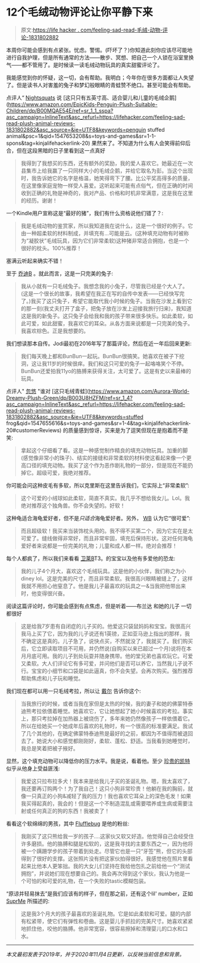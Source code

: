 # 12个毛绒动物评论让你平静下来

> 原文:[https://life hacker . com/feeling-sad-read-毛绒-动物-评论-1831802882](https://lifehacker.com/feeling-sad-read-plush-animal-reviews-1831802882)

本周你可能会感到有点紧张。忧虑。警惕。(吓坏了？)你知道此刻你应该尽可能地进行自我护理，但是所有通常的方法——散步、冥想、把自己一个人锁在浴室里换气——都不管用了。是时候读一读毛绒动物玩具的真实甜蜜评论了。

我能感觉到你的怀疑，这一切，会有帮助。我明白；今年你在很多方面都让人失望了。但是读书人对害羞的兔子和梦幻般眼睛的青蛙赞不绝口。甚至可能会有帮助。

点评人“ [Nightsquats](https://www.amazon.com/gp/customer-reviews/REED8QUHGH3JU/ref=cm_cr_dp_d_rvw_ttl?ASIN=B00MQAE54E&asc_campaign=InlineText&asc_refurl=https://lifehacker.com/feeling-sad-read-plush-animal-reviews-1831802882&asc_source=&ie=UTF8&tag=kinjalifehackerlink-20) 说 [这只只有五英寸高、适合婴儿和儿童的毛绒企鹅](https://www.amazon.com/EpicKids-Penguin-Plush-Suitable-Children/dp/B00MQAE54E/ref=sr_1_1_sspa?asc_campaign=InlineText&asc_refurl=https://lifehacker.com/feeling-sad-read-plush-animal-reviews-1831802882&asc_source=&ie=UTF8&keywords=penguin stuffed animal&psc=1&qid=1547653208&s=toys-and-games&sr=1-1-spons&tag=kinjalifehackerlink-20) 果然来了。不知道为什么有人会笑得前仰后合，但在这段黑暗的日子里看到这一点真好

> 我得到了我想买的东西，还有额外的奖励，我的爱人喜欢它。她最近在一次县集市上给我赢了一只同样大小的毛绒企鹅，并给它取名为彭。当这个出现时，我告诉她它的名字是格温，她笑得弯下了腰。比公平奖高得多的质量，在这里像家庭宠物一样受人喜爱。这听起来可能有点俗气，但在正确的时间收到正确的礼物是神奇的，我对产品、价格和时机非常满意，这是我在这里的经历。谢谢！

一个Kindle用户宣称这是“最好的猪”，我们有什么资格说他们错了？:

> 我是毛绒动物的鉴赏家，所以我知道我在说什么，这是一个很好的例子。它由一种超柔软的材料制成，并填充有...可能是云。(这种填充动物有时被称为“凝胶状”毛绒玩具，因为它们非常柔软)这种猪非常适合拥抱，也是一个很好的枕头。100%推荐！

塞满云听起来确实不错！

至于 [乔迪B](https://www.amazon.com/gp/customer-reviews/R267QFSBE4UAMB/ref=cm_cr_dp_d_rvw_ttl?ASIN=B00163U4LK&asc_campaign=InlineText&asc_refurl=https://lifehacker.com/feeling-sad-read-plush-animal-reviews-1831802882&asc_source=&ie=UTF8&tag=kinjalifehackerlink-20) 。就此而言，这是一只完美的兔子:

> 我从小就有一只毛绒兔子。我想念我的小兔子，尽管我已经是个大人了。(这是一个很长的故事，我希望在我正在写的自传中发表——已经快写完了。)我买了这只兔子，希望它能取代我小时候的兔子。当我在沙发上看到它的那一刻(我丈夫打开了盒子，把兔子放在沙发上迎接我旅行归来)，我知道这是我的新兔子。这只兔子会给我和我的孩子带来很多快乐。如此柔软，如此可爱，如此甜蜜，我喜欢它的耳朵。从各方面来说都是一只完美的兔子。我喜欢棕色。正是我想要的。

我们想读那本自传。Jodi最初在2016年写了那篇评论，然后在近一年后回来更新:

> 我们每天晚上都和BunBun一起玩。BunBun很搞笑。她喜欢在被子下挖洞，这让我11岁的时候很痒。我们和这只可爱的兔子一起咯咯笑个不停。BunBun还爱拍我11yo的胳膊来获得关注，太可爱了。这是有史以来最棒的玩具。

点评人" [忽悠](https://www.amazon.com/gp/customer-reviews/R1UJD15KFHJ1NN/ref=cm_cr_dp_d_rvw_ttl?ASIN=B003U8HZFM&asc_campaign=InlineText&asc_refurl=https://lifehacker.com/feeling-sad-read-plush-animal-reviews-1831802882&asc_source=&ie=UTF8&tag=kinjalifehackerlink-20) "谁对 [这只毛绒青蛙](https://www.amazon.com/Aurora-World-Dreamy-Plush-Green/dp/B003U8HZFM/ref=sr_1_4?asc_campaign=InlineText&asc_refurl=https://lifehacker.com/feeling-sad-read-plush-animal-reviews-1831802882&asc_source=&ie=UTF8&keywords=stuffed frog&qid=1547655616&s=toys-and-games&sr=1-4&tag=kinjalifehackerlink-20#customerReviews) 的质量感到惊讶，买来是为了逗笑但现在是抱着而不是笑:

> 拿起这个仔细看了看。这是一种感觉制作精良的填充动物玩具。加重的脚(感觉像非常小的珠子)、结实的接缝和非常柔软的材料使这看起来像一个更高口径的填充动物。我买了这个作为恶作剧礼物的一部分，但是现在不能扔掉它。超级可爱，我绝对推荐。

你可能会问这种皮毛有多软，所以克里斯在这里告诉我们，它实际上“非常柔软”:

> 这个可爱的小绒球如此柔软，简直不真实。我几乎不想给我女儿。Lol。我绝对推荐这个独角兽。你不会失望的。好软！

这种龟适合海龟爱好者，但不是*只适合*海龟爱好者。另外， [WB](https://www.amazon.com/gp/customer-reviews/RY9VBDX0J3YQ3/ref=cm_cr_getr_d_rvw_ttl?ASIN=B01J7YEY38&asc_campaign=InlineText&asc_refurl=https://lifehacker.com/feeling-sad-read-plush-animal-reviews-1831802882&asc_source=&ie=UTF8&tag=kinjalifehackerlink-20) 认为它“很可爱”:

> 而且超级软！我买来当装饰枕头用的。我不得不买第二个，因为它实在是太可爱了。缝线做得非常好，而且非常牢固，填充后保持形状。这对任何海龟爱好者来说都是一份完美的礼物；儿童和成人都一样。绝对会推荐！

每个人都疯了，所以我们来看看 [卫莱B](https://www.amazon.com/gp/customer-reviews/RFKJNYED5RQ65/ref=cm_cr_getr_d_rvw_ttl?ASIN=B07N369ZCR&asc_campaign=InlineText&asc_refurl=https://lifehacker.com/feeling-sad-read-plush-animal-reviews-1831802882&asc_source=&ie=UTF8&tag=kinjalifehackerlink-20)T3。的宝宝以及他有多爱他的恐龙:

> 我的儿子4个月大，喜欢这个毛绒玩具。这是他的小伙伴，我们称之为小diney lol。这是完美的尺寸，而且非常柔软。我很高兴眼睛被缝上了，这样我就不用担心他窒息了。他是我儿子最喜欢的玩具之一&当我把他带出来时，他变得很兴奋。

阅读这篇评论时，你可能会感到有点焦虑，但是听着——布兰达 和她的儿子
一切都很好

> 这是给我7岁患有自闭症的儿子买的。他爱这只袋鼠妈妈和宝宝。我很高兴我马上买了它，因为我的儿子说还有1英镑，正如亚马逊上指出的那样，我不确定这是真的。儿子急了，说快点买，不然就没了，我就买了。我们购买后，它立即读取项目不可用，并仍然说(自购买以来已超过一个月)说将在本月月底可用。我的儿子到处玩耍并随身携带。他的堂兄弟也喜欢玩它。可爱又柔软。大人们评论它有多可爱，并问他们是否可以养它，当然我儿子说不行。宝宝的小细节和口袋是如此逼真，你不会失望。会再次购买。强烈推荐帮助焦虑和儿子玩和睡觉。

我们现在都可以用一只毛绒考拉，所以让 [戴尔](https://www.amazon.com/gp/customer-reviews/R1GXB95T7E0TLC/ref=cm_cr_dp_d_rvw_ttl?ASIN=B07JR39NM9&asc_campaign=InlineText&asc_refurl=https://lifehacker.com/feeling-sad-read-plush-animal-reviews-1831802882&asc_source=&ie=UTF8&tag=kinjalifehackerlink-20) 告诉你这个:

> 当我旅行的时候，或者当我在家但是太热的时候，我的妻子和她的佛蒙特泰迪熊考拉依偎着睡觉。她喜欢它，它让她想起了她小时候喜欢的考拉。事实上，那只考拉掉在加热器上被烧伤了，多年来她仍然像孩子一样依偎着它。所以在给她买一个她成年后喜欢的礼物时，有一个很高的标准要满足。我试了几个其他的，在确定佛蒙特泰迪熊是最好的之前，都因为不值得而被退回去了。她说大小和感觉都刚刚好，柔软、蓬松、舒适。当我看到她睡觉时，我总是笑着把被子掖好。

显然，这个填充动物可以降低你的压力水平。我是说，看着他。至少 [珍贵的凯特](https://www.amazon.com/gp/customer-reviews/R2ZEI7GI2P1QAX/ref=cm_cr_dp_d_rvw_ttl?ASIN=B0799QVJBN&asc_campaign=InlineText&asc_refurl=https://lifehacker.com/feeling-sad-read-plush-animal-reviews-1831802882&asc_source=&ie=UTF8&tag=kinjalifehackerlink-20) 似乎从他身上受益匪浅:

> 我爱这只拉布拉多犬！我本来是给我儿子买的圣诞礼物。嗯，我太喜欢了，我还要再订购两个！为了我自己！这只小狗非常珍贵！他躺在我的胸前，就像一只真正的小狗&减轻了我的压力！我也喜欢它耳朵上的深色毛发！如果我买得起真的，我会的！但是这一个不制造混乱或需要喂养或生病或需要注射或任何真正的狗的东西！我被卖了！

看看这个软绵绵的男孩，其中 [Flufflebug](https://www.amazon.com/gp/customer-reviews/R222P634VAZ8RW/ref=cm_cr_getr_d_rvw_ttl?ASIN=B00HV3XI5I&asc_campaign=InlineText&asc_refurl=https://lifehacker.com/feeling-sad-read-plush-animal-reviews-1831802882&asc_source=&ie=UTF8&tag=kinjalifehackerlink-20) 是他的粉丝:

> 我刚买了这只熊给我一岁的孩子....这家伙又软又好造。他觉得自己会经受住许多磨损。他的胳膊和腿是松软的，这是我寻找的主要东西之一，因为他将被一个蹒跚学步的孩子带着到处走。尽管它也是一只“牙签”熊，但它的头部得到了很好的支撑。这张照片没有把这家伙拍得很好。我感觉他在照片里看起来比他本人更笨拙。我的大女儿们坚持在我给他包扎之前给他一个“测试拥抱”，并说她们现在想要自己的。我会再次得到这个家伙，我认为他是一个可怕的和可爱的礼物，在一个失败的tastic模糊包装。

“原谅并轻易抹去”是我们应该有的样子，但在那之前，还有这个lil' number，正如 [SuprMe](https://www.amazon.com/gp/customer-reviews/R13FBNOF7354FK/ref=cm_cr_dp_d_rvw_ttl?ASIN=B074V2GGMP&asc_campaign=InlineText&asc_refurl=https://lifehacker.com/feeling-sad-read-plush-animal-reviews-1831802882&asc_source=&ie=UTF8&tag=kinjalifehackerlink-20) 所描述的:

> 这是我3个月大的孩子最喜欢的圣诞礼物。它是如此柔软和可爱。腿的内部有松紧带，使它们有弹性和卷曲。这是婴儿手抓拉的完美尺寸。她喜欢紧紧地抓住他，咬他的胳膊。他非常宽容，很容易擦掉和清理婴儿的口水和口水。

* * *

*本文最初发表于2019年，并于2020年11月4日更新，以反映当前信息和背景。*